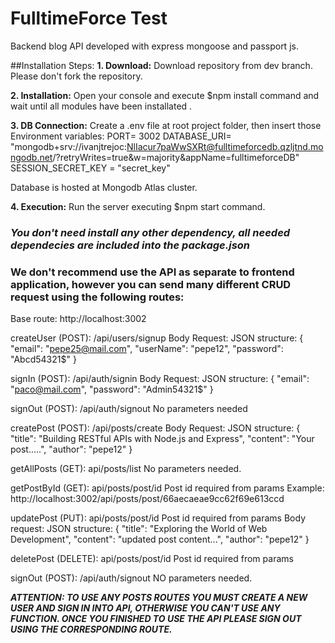 # **FulltimeForce Test**
Backend blog API developed with express mongoose and passport js.

##Installation Steps:
**1. Download:**
Download repository from dev branch. Please don't fork the repository.

**2. Installation:**
Open your console and execute $npm install command and wait until all modules have been installated .

 **3. DB Connection:**
Create a .env file at root project folder, then insert those Environment variables:
PORT= 3002
DATABASE_URI= "mongodb+srv://ivanjtrejoc:NlIacur7paWwSXRt@fulltimeforcedb.qzljtnd.mongodb.net/?retryWrites=true&w=majority&appName=fulltimeforceDB"
SESSION_SECRET_KEY = "secret_key"

Database is hosted at Mongodb Atlas cluster.

**4. Execution:**
Run the server executing $npm start command.

### *You don't need install any other dependency, all needed dependecies are included into the package.json*
### **We don't recommend use the API as separate to frontend application, however you can send many different CRUD request using the following routes:**

Base route:
http://localhost:3002

createUser (POST):
/api/users/signup
Body Request:
JSON structure:
{
  "email": "pepe25@mail.com",
  "userName": "pepe12",
  "password": "Abcd54321$"
}

 signIn (POST):
/api/auth/signin
Body Request:
JSON structure:
{
  "email": "paco@mail.com",
  "password": "Admin54321$"
}

signOut (POST):
/api/auth/signout
No parameters needed

createPost (POST): 
/api/posts/create
Body Request:
JSON structure:
{
    "title": "Building RESTful APIs with Node.js and Express",
    "content": "Your post.....",
    "author": "pepe12"
  }

getAllPosts (GET):
api/posts/list
No parameters needed.

getPostById (GET):
api/posts/post/id
Post id required from params
Example: http://localhost:3002/api/posts/post/66aecaeae9cc62f69e613ccd

updatePost (PUT):
api/posts/post/id
Post id required from params
Body request:
JSON structure:
{
  "title": "Exploring the World of Web Development",
  "content": "updated post content...",
  "author": "pepe12"
}

deletePost (DELETE):
api/posts/post/id
Post id required from params

signOut (POST): 
/api/auth/signout
NO parameters needed.

***ATTENTION: TO USE ANY POSTS ROUTES YOU MUST CREATE A NEW USER AND SIGN IN INTO API, OTHERWISE YOU CAN'T USE ANY FUNCTION.
ONCE YOU FINISHED TO USE THE API PLEASE SIGN OUT USING THE CORRESPONDING ROUTE.***


